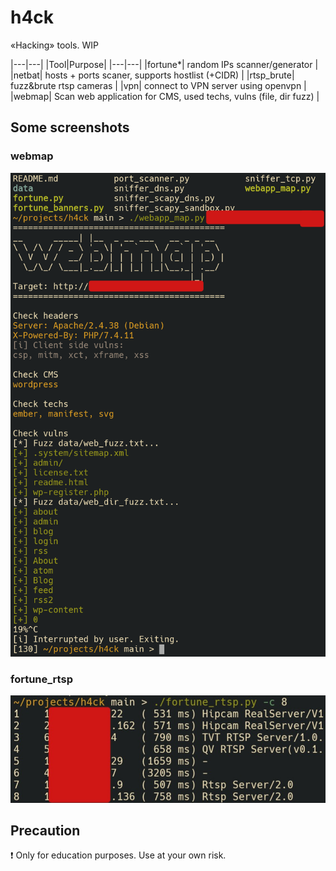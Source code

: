 # h4ck

&laquo;Hacking&raquo; tools. WIP

|---|---|
|Tool|Purpose|
|---|---|
|fortune*| random IPs scanner/generator |
|netbat| hosts + ports scaner, supports hostlist (+CIDR) |
|rtsp_brute| fuzz&brute rtsp cameras |
|vpn| connect to VPN server using openvpn |
|webmap| Scan web application for CMS, used techs, vulns (file, dir fuzz) |

## Some screenshots

### webmap

![fagci's webmap results](.img/webmap.png)

### fortune_rtsp

![fagci's fortune_rtsp results](.img/fortune_rtsp.jpg)

## Precaution

:exclamation: Only for education purposes. Use at your own risk.
